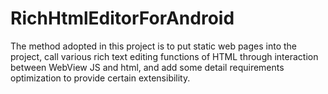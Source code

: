 # RichHtmlEditorForAndroid
The method adopted in this project is to put static web pages into the project, call various rich text editing functions of HTML through interaction between WebView JS and html, and add some detail requirements optimization to provide certain extensibility.

